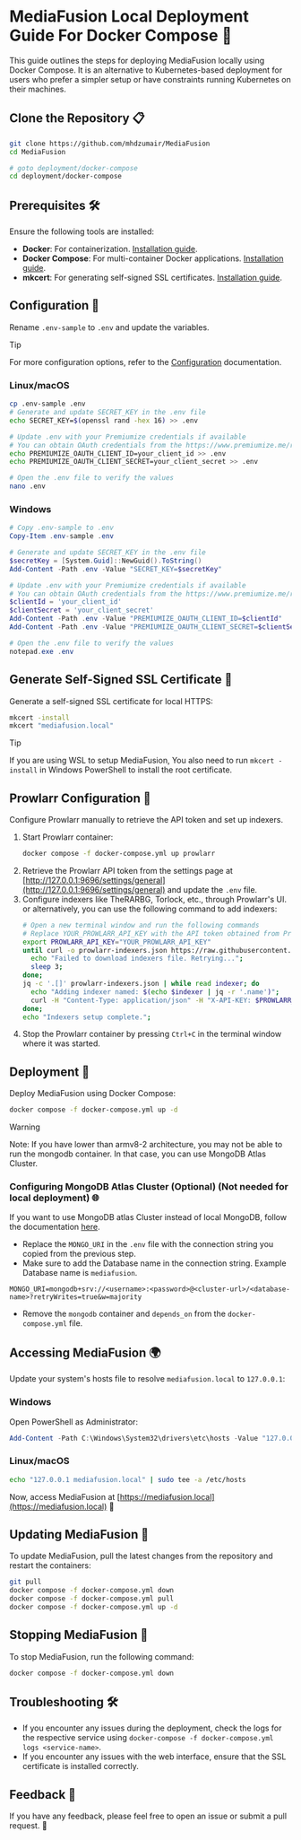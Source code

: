 # MediaFusion Local Deployment Guide For Docker Compose 🐳

This guide outlines the steps for deploying MediaFusion locally using Docker Compose. It is an alternative to Kubernetes-based deployment for users who prefer a simpler setup or have constraints running Kubernetes on their machines.

## Clone the Repository 📋

```bash
git clone https://github.com/mhdzumair/MediaFusion
cd MediaFusion

# goto deployment/docker-compose
cd deployment/docker-compose
```

## Prerequisites 🛠️

Ensure the following tools are installed:

- **Docker**: For containerization. [Installation guide](https://docs.docker.com/get-docker/).
- **Docker Compose**: For multi-container Docker applications. [Installation guide](https://docs.docker.com/compose/install/).
- **mkcert**: For generating self-signed SSL certificates. [Installation guide](https://github.com/FiloSottile/mkcert?tab=readme-ov-file#installation).

## Configuration 📝

Rename `.env-sample` to `.env` and update the variables.

> [!TIP]
> For more configuration options, refer to the [Configuration](/docs/configuration.md) documentation.


### Linux/macOS

```bash
cp .env-sample .env
# Generate and update SECRET_KEY in the .env file
echo SECRET_KEY=$(openssl rand -hex 16) >> .env

# Update .env with your Premiumize credentials if available
# You can obtain OAuth credentials from the https://www.premiumize.me/registerclient with free user account.
echo PREMIUMIZE_OAUTH_CLIENT_ID=your_client_id >> .env
echo PREMIUMIZE_OAUTH_CLIENT_SECRET=your_client_secret >> .env

# Open the .env file to verify the values
nano .env
```

### Windows

```powershell
# Copy .env-sample to .env
Copy-Item .env-sample .env

# Generate and update SECRET_KEY in the .env file
$secretKey = [System.Guid]::NewGuid().ToString()
Add-Content -Path .env -Value "SECRET_KEY=$secretKey"

# Update .env with your Premiumize credentials if available
# You can obtain OAuth credentials from the https://www.premiumize.me/registerclient with free user account.
$clientId = 'your_client_id'
$clientSecret = 'your_client_secret'
Add-Content -Path .env -Value "PREMIUMIZE_OAUTH_CLIENT_ID=$clientId"
Add-Content -Path .env -Value "PREMIUMIZE_OAUTH_CLIENT_SECRET=$clientSecret"

# Open the .env file to verify the values
notepad.exe .env
```

## Generate Self-Signed SSL Certificate 🔐

Generate a self-signed SSL certificate for local HTTPS:

```bash
mkcert -install
mkcert "mediafusion.local"
```
> [!TIP]
> If you are using WSL to setup MediaFusion, You also need to run `mkcert -install` in Windows PowerShell to install the root certificate.

## Prowlarr Configuration 🔄

Configure Prowlarr manually to retrieve the API token and set up indexers.

1. Start Prowlarr container:
    ```bash
    docker compose -f docker-compose.yml up prowlarr
    ```
2. Retrieve the Prowlarr API token from the settings page at [http://127.0.0.1:9696/settings/general](http://127.0.0.1:9696/settings/general) and update the `.env` file.
3. Configure indexers like TheRARBG, Torlock, etc., through Prowlarr's UI. or alternatively, you can use the following command to add indexers:
   ```bash
   # Open a new terminal window and run the following commands
   # Replace YOUR_PROWLARR_API_KEY with the API token obtained from Prowlarr  
   export PROWLARR_API_KEY="YOUR_PROWLARR_API_KEY"  
   until curl -o prowlarr-indexers.json https://raw.githubusercontent.com/mhdzumair/MediaFusion/main/resources/json/prowlarr-indexers.json; do
     echo "Failed to download indexers file. Retrying...";
     sleep 3;
   done;
   jq -c '.[]' prowlarr-indexers.json | while read indexer; do
     echo "Adding indexer named: $(echo $indexer | jq -r '.name')";
     curl -H "Content-Type: application/json" -H "X-API-KEY: $PROWLARR_API_KEY" -X POST http://localhost:9696/api/v1/indexer -d "$indexer";
   done;
   echo "Indexers setup complete.";
   ```
4. Stop the Prowlarr container by pressing `Ctrl+C` in the terminal window where it was started.

## Deployment 🚢

Deploy MediaFusion using Docker Compose:

```bash
docker compose -f docker-compose.yml up -d
```

> [!WARNING]
> Note: If you have lower than armv8-2 architecture, you may not be able to run the mongodb container. In that case, you can use MongoDB Atlas Cluster. 

### Configuring MongoDB Atlas Cluster (Optional) (Not needed for local deployment) 🌐
If you want to use MongoDB atlas Cluster instead of local MongoDB, follow the documentation [here](/deployment/mongo/README.md).

- Replace the `MONGO_URI` in the `.env` file with the connection string you copied from the previous step.
- Make sure to add the Database name in the connection string. Example Database name is `mediafusion`.
```dotenv
MONGO_URI=mongodb+srv://<username>:<password>@<cluster-url>/<database-name>?retryWrites=true&w=majority
```
- Remove the `mongodb` container and `depends_on` from the `docker-compose.yml` file.


## Accessing MediaFusion 🌍

Update your system's hosts file to resolve `mediafusion.local` to `127.0.0.1`:

### Windows

Open PowerShell as Administrator:

```powershell
Add-Content -Path C:\Windows\System32\drivers\etc\hosts -Value "127.0.0.1 mediafusion.local"
```

### Linux/macOS

```bash
echo "127.0.0.1 mediafusion.local" | sudo tee -a /etc/hosts
```

Now, access MediaFusion at [https://mediafusion.local](https://mediafusion.local) 🎉


## Updating MediaFusion 🔄

To update MediaFusion, pull the latest changes from the repository and restart the containers:

```bash
git pull
docker compose -f docker-compose.yml down
docker compose -f docker-compose.yml pull
docker compose -f docker-compose.yml up -d
```

## Stopping MediaFusion 🛑

To stop MediaFusion, run the following command:

```bash
docker compose -f docker-compose.yml down
```

## Troubleshooting 🛠️

- If you encounter any issues during the deployment, check the logs for the respective service using `docker-compose -f docker-compose.yml logs <service-name>`.
- If you encounter any issues with the web interface, ensure that the SSL certificate is installed correctly.

## Feedback 📢

If you have any feedback, please feel free to open an issue or submit a pull request. 🙏
